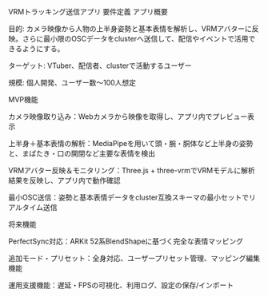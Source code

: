 VRMトラッキング送信アプリ 要件定義
アプリ概要

目的: カメラ映像から人物の上半身姿勢と基本表情を解析し、VRMアバターに反映。さらに最小限のOSCデータをclusterへ送信して、配信やイベントで活用できるようにする。

ターゲット: VTuber、配信者、clusterで活動するユーザー

規模: 個人開発、ユーザー数～100人想定

MVP機能

カメラ映像取り込み：Webカメラから映像を取得し、アプリ内でプレビュー表示

上半身＋基本表情の解析：MediaPipeを用いて頭・腕・胴体など上半身の姿勢と、まばたき・口の開閉など主要な表情を検出

VRMアバター反映＆モニタリング：Three.js + three-vrmでVRMモデルに解析結果を反映し、アプリ内で動作確認

最小OSC送信：姿勢と基本表情データをcluster互換スキーマの最小セットでリアルタイム送信

将来機能

PerfectSync対応：ARKit 52系BlendShapeに基づく完全な表情マッピング

追加モード・プリセット：全身対応、ユーザープリセット管理、マッピング編集機能

運用支援機能：遅延・FPSの可視化、利用ログ、設定の保存/インポート
